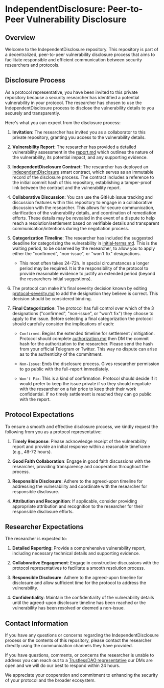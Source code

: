 # IndependentDisclosure: Peer-to-Peer Vulnerability Disclosure

## Overview
Welcome to the IndependentDisclosure repository. This repository is part of a decentralized, peer-to-peer vulnerability disclosure process that aims to facilitate responsible and efficient communication between security researchers and protocols.

## Disclosure Process
As a protocol representative, you have been invited to this private repository because a security researcher has identified a potential vulnerability in your protocol. The researcher has chosen to use the IndependentDisclosure process to disclose the vulnerability details to you securely and transparently.

Here's what you can expect from the disclosure process:

1. **Invitation**: The researcher has invited you as a collaborator to this private repository, granting you access to the vulnerability details.

2. **Vulnerability Report**: The researcher has provided a detailed vulnerability assessment in the [report.md](./report.md) which outlines the nature of the vulnerability, its potential impact, and any supporting evidence.

3. **IndependentDisclosure Contract**: The researcher has deployed an [IndependentDisclosure](https://gist.github.com/0xKorok/cb1925bd68cf919b6d18181d46dd3cce) smart contract, which serves as an immutable record of the disclosure process. The contract includes a reference to the initial commit hash of this repository, establishing a tamper-proof link between the contract and the vulnerability report.

4. **Collaborative Discussion**: You can use the GitHub issue tracking and discussion features within this repository to engage in a collaborative discussion with the researcher. This allows for secure communication, clarification of the vulnerability details, and coordination of remediation efforts. These details may be revealed in the event of a dispute to help reach a resolution/settlement based on verifiable details and transparent communication/intentions during the negotiation process.

5. **Categorization Timeline**: The researcher has included the suggested deadline for categorizing the vulnerability in [initial-terms.md](./initial-terms.md). This is the waiting period, to be observed by the researcher, to allow you to apply either the "confirmed", "non-issue", or "won't fix" designations.
    * This most often takes 24-72h. In special circumstances a longer period may be required. It is the responsibility of the protocol to provide reasonable evidence to justify an extended period (beyond the researchers initial suggestions).

6. The protocol can make it's final severity decision known by editing [protocol-severity.md](./protocol-severity.md) to add the designation they believe is correct. This decision should be considered binding. 

7. **Final Categorization**: The protocol has full control over which of the 3 designations ("confirmed", "non-issue", or "won't fix") they choose to apply to the issue. Before selecting a final categorization the protocol should carefully consider the implications of each:
    * `Confirmed`: Begins the extended timeline for settlement / mitigation. Protocol should complete [authorization.md](./authorization.md) then DM the commit hash for the authorization to the researcher. Please send the hash from your official Telegram or Twitter. This way no dispute can arise as to the authenticity of the commitment. 

    * `Non-Issue`: Ends the disclosure process. Gives researcher permission to go public with the full-report immediately.

    * `Won't Fix`: This is a kind of confirmation. Protocol should decide if it would prefer to keep the issue private if so they should negotiate with the researcher on a fair price to keep their their work confidential. If no timely settlement is reached they can go public with the report.


## Protocol Expectations
To ensure a smooth and effective disclosure process, we kindly request the following from you as a protocol representative:

1. **Timely Response**: Please acknowledge receipt of the vulnerability report and provide an initial response within a reasonable timeframe (e.g., 48-72 hours).

2. **Good Faith Collaboration**: Engage in good faith discussions with the researcher, providing transparency and cooperation throughout the process.

3. **Responsible Disclosure**: Adhere to the agreed-upon timeline for addressing the vulnerability and coordinate with the researcher for responsible disclosure.

4. **Attribution and Recognition**: If applicable, consider providing appropriate attribution and recognition to the researcher for their responsible disclosure efforts.

## Researcher Expectations
The researcher is expected to:

1. **Detailed Reporting**: Provide a comprehensive vulnerability report, including necessary technical details and supporting evidence.

2. **Collaborative Engagement**: Engage in constructive discussions with the protocol representatives to facilitate a smooth resolution process.

3. **Responsible Disclosure**: Adhere to the agreed-upon timeline for disclosure and allow sufficient time for the protocol to address the vulnerability.

4. **Confidentiality**: Maintain the confidentiality of the vulnerability details until the agreed-upon disclosure timeline has been reached or the vulnerability has been resolved or deemed a non-issue.

## Contact Information
If you have any questions or concerns regarding the IndependentDisclosure process or the contents of this repository, please contact the researcher directly using the communication channels they have provided.

If you have questions, comments, or concerns the researcher is unable to address you can reach out to a [TrustlessDAO representative](https://x.com/0xKorok) our DMs are open and we will do our best to respond within 24 hours.

We appreciate your cooperation and commitment to enhancing the security of your protocol and the broader ecosystem.